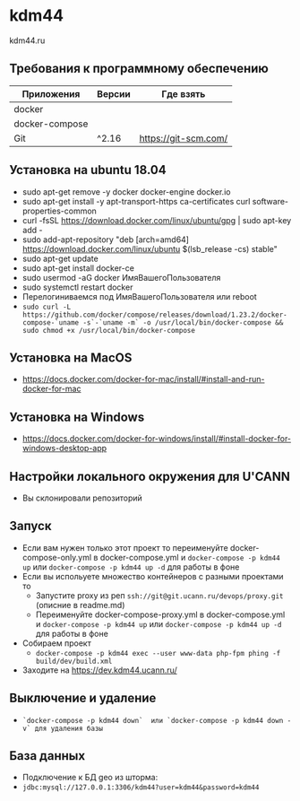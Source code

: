 kdm44
========

kdm44.ru

## Требования к программному обеспечению

| Приложения | Версии | Где взять |
| --- | --- | --- |
|docker |
|docker-compose
| Git | ^2.16 | https://git-scm.com/ |

## Установка на ubuntu 18.04
- sudo apt-get remove -y docker docker-engine docker.io
- sudo apt-get install -y apt-transport-https ca-certificates curl software-properties-common
- curl -fsSL https://download.docker.com/linux/ubuntu/gpg | sudo apt-key add -
- sudo add-apt-repository "deb [arch=amd64] https://download.docker.com/linux/ubuntu $(lsb_release -cs) stable"
- sudo apt-get update
- sudo apt-get install docker-ce
- sudo usermod -aG docker ИмяВашегоПользователя
- sudo systemctl restart docker
- Перелогиниваемся под ИмяВашегоПользователя или reboot
- ``` sudo curl -L https://github.com/docker/compose/releases/download/1.23.2/docker-compose-`uname -s`-`uname -m` -o /usr/local/bin/docker-compose && sudo chmod +x /usr/local/bin/docker-compose ```

## Установка на MacOS
- https://docs.docker.com/docker-for-mac/install/#install-and-run-docker-for-mac

## Установка на Windows
- https://docs.docker.com/docker-for-windows/install/#install-docker-for-windows-desktop-app

## Настройки локального окружения для U'CANN

- Вы склонировали репозиторий
## Запуск
- Если вам нужен только этот проект то переименуйте docker-compose-only.yml в docker-compose.yml и `docker-compose -p kdm44 up` или `docker-compose -p kdm44 up -d` для работы в фоне
- Если вы испольуете множество контейнеров с разными проектами то
  - Запустите proxy из реп `ssh://git@git.ucann.ru/devops/proxy.git` (описние в readme.md)
  - Переименуйте docker-compose-proxy.yml в docker-compose.yml и `docker-compose -p kdm44 up` или `docker-compose -p kdm44 up -d` для работы в фоне
- Собираем проект
  - `docker-compose -p kdm44 exec --user www-data php-fpm phing -f build/dev/build.xml`
- Заходите на https://dev.kdm44.ucann.ru/

## Выключение и удаление
- ``` `docker-compose -p kdm44 down`  или `docker-compose -p kdm44 down -v` для удаления базы ```


## База данных
- Подключение к БД geo из шторма:
- ```jdbc:mysql://127.0.0.1:3306/kdm44?user=kdm44&password=kdm44```
